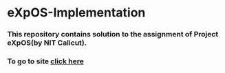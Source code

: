 # eXpOS-Implementation
### This repository contains solution to the assignment of Project eXpOS(by NIT Calicut).
### To go to site [click here](https://exposnitc.github.io/)
